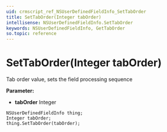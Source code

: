 ```yaml
---
uid: crmscript_ref_NSUserDefinedFieldInfo_SetTabOrder
title: SetTabOrder(Integer tabOrder)
intellisense: NSUserDefinedFieldInfo.SetTabOrder
keywords: NSUserDefinedFieldInfo, GetTabOrder
so.topic: reference
---
```


# SetTabOrder(Integer tabOrder)

Tab order value, sets the field processing sequence

**Parameter:** 
* **tabOrder** Integer

```crmscript
NSUserDefinedFieldInfo thing;
Integer tabOrder;
thing.SetTabOrder(tabOrder);
```

